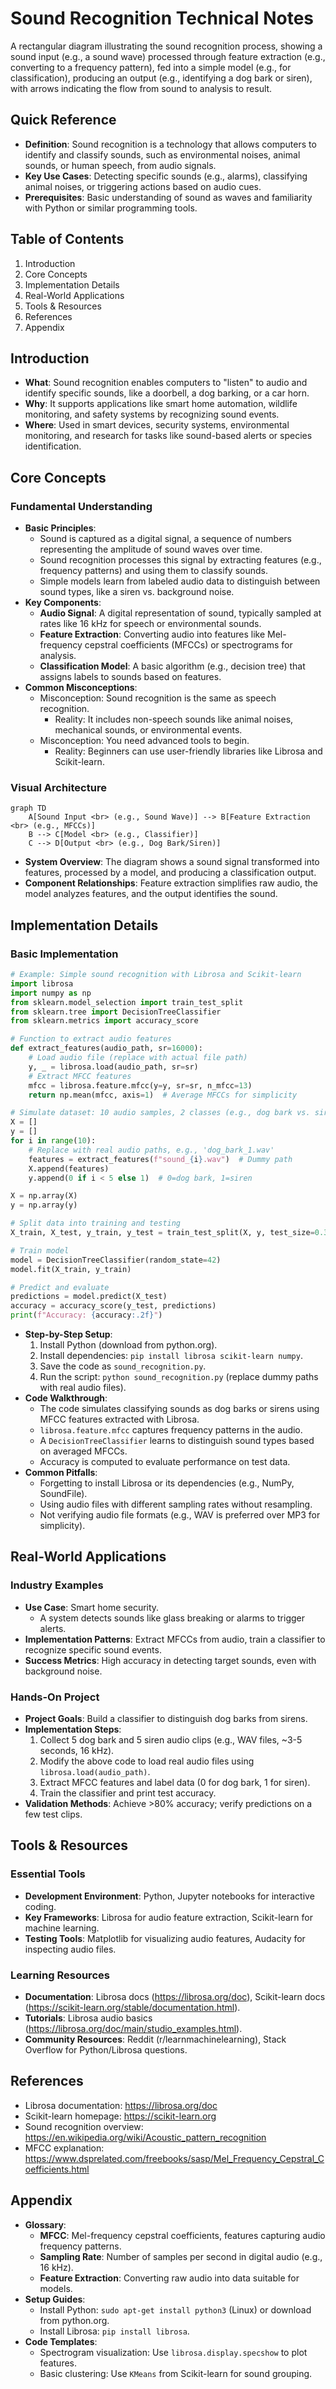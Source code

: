 # Sound Recognition Technical Notes
A rectangular diagram illustrating the sound recognition process, showing a sound input (e.g., a sound wave) processed through feature extraction (e.g., converting to a frequency pattern), fed into a simple model (e.g., for classification), producing an output (e.g., identifying a dog bark or siren), with arrows indicating the flow from sound to analysis to result.

## Quick Reference
- **Definition**: Sound recognition is a technology that allows computers to identify and classify sounds, such as environmental noises, animal sounds, or human speech, from audio signals.
- **Key Use Cases**: Detecting specific sounds (e.g., alarms), classifying animal noises, or triggering actions based on audio cues.
- **Prerequisites**: Basic understanding of sound as waves and familiarity with Python or similar programming tools.

## Table of Contents
1. Introduction
2. Core Concepts
3. Implementation Details
4. Real-World Applications
5. Tools & Resources
6. References
7. Appendix

## Introduction
- **What**: Sound recognition enables computers to "listen" to audio and identify specific sounds, like a doorbell, a dog barking, or a car horn.
- **Why**: It supports applications like smart home automation, wildlife monitoring, and safety systems by recognizing sound events.
- **Where**: Used in smart devices, security systems, environmental monitoring, and research for tasks like sound-based alerts or species identification.

## Core Concepts
### Fundamental Understanding
- **Basic Principles**:
  - Sound is captured as a digital signal, a sequence of numbers representing the amplitude of sound waves over time.
  - Sound recognition processes this signal by extracting features (e.g., frequency patterns) and using them to classify sounds.
  - Simple models learn from labeled audio data to distinguish between sound types, like a siren vs. background noise.
- **Key Components**:
  - **Audio Signal**: A digital representation of sound, typically sampled at rates like 16 kHz for speech or environmental sounds.
  - **Feature Extraction**: Converting audio into features like Mel-frequency cepstral coefficients (MFCCs) or spectrograms for analysis.
  - **Classification Model**: A basic algorithm (e.g., decision tree) that assigns labels to sounds based on features.
- **Common Misconceptions**:
  - Misconception: Sound recognition is the same as speech recognition.
    - Reality: It includes non-speech sounds like animal noises, mechanical sounds, or environmental events.
  - Misconception: You need advanced tools to begin.
    - Reality: Beginners can use user-friendly libraries like Librosa and Scikit-learn.

### Visual Architecture
```mermaid
graph TD
    A[Sound Input <br> (e.g., Sound Wave)] --> B[Feature Extraction <br> (e.g., MFCCs)]
    B --> C[Model <br> (e.g., Classifier)]
    C --> D[Output <br> (e.g., Dog Bark/Siren)]
```
- **System Overview**: The diagram shows a sound signal transformed into features, processed by a model, and producing a classification output.
- **Component Relationships**: Feature extraction simplifies raw audio, the model analyzes features, and the output identifies the sound.

## Implementation Details
### Basic Implementation
```python
# Example: Simple sound recognition with Librosa and Scikit-learn
import librosa
import numpy as np
from sklearn.model_selection import train_test_split
from sklearn.tree import DecisionTreeClassifier
from sklearn.metrics import accuracy_score

# Function to extract audio features
def extract_features(audio_path, sr=16000):
    # Load audio file (replace with actual file path)
    y, _ = librosa.load(audio_path, sr=sr)
    # Extract MFCC features
    mfcc = librosa.feature.mfcc(y=y, sr=sr, n_mfcc=13)
    return np.mean(mfcc, axis=1)  # Average MFCCs for simplicity

# Simulate dataset: 10 audio samples, 2 classes (e.g., dog bark vs. siren)
X = []
y = []
for i in range(10):
    # Replace with real audio paths, e.g., 'dog_bark_1.wav'
    features = extract_features(f"sound_{i}.wav")  # Dummy path
    X.append(features)
    y.append(0 if i < 5 else 1)  # 0=dog bark, 1=siren

X = np.array(X)
y = np.array(y)

# Split data into training and testing
X_train, X_test, y_train, y_test = train_test_split(X, y, test_size=0.3, random_state=42)

# Train model
model = DecisionTreeClassifier(random_state=42)
model.fit(X_train, y_train)

# Predict and evaluate
predictions = model.predict(X_test)
accuracy = accuracy_score(y_test, predictions)
print(f"Accuracy: {accuracy:.2f}")
```
- **Step-by-Step Setup**:
  1. Install Python (download from python.org).
  2. Install dependencies: `pip install librosa scikit-learn numpy`.
  3. Save the code as `sound_recognition.py`.
  4. Run the script: `python sound_recognition.py` (replace dummy paths with real audio files).
- **Code Walkthrough**:
  - The code simulates classifying sounds as dog barks or sirens using MFCC features extracted with Librosa.
  - `librosa.feature.mfcc` captures frequency patterns in the audio.
  - A `DecisionTreeClassifier` learns to distinguish sound types based on averaged MFCCs.
  - Accuracy is computed to evaluate performance on test data.
- **Common Pitfalls**:
  - Forgetting to install Librosa or its dependencies (e.g., NumPy, SoundFile).
  - Using audio files with different sampling rates without resampling.
  - Not verifying audio file formats (e.g., WAV is preferred over MP3 for simplicity).

## Real-World Applications
### Industry Examples
- **Use Case**: Smart home security.
  - A system detects sounds like glass breaking or alarms to trigger alerts.
- **Implementation Patterns**: Extract MFCCs from audio, train a classifier to recognize specific sound events.
- **Success Metrics**: High accuracy in detecting target sounds, even with background noise.

### Hands-On Project
- **Project Goals**: Build a classifier to distinguish dog barks from sirens.
- **Implementation Steps**:
  1. Collect 5 dog bark and 5 siren audio clips (e.g., WAV files, ~3-5 seconds, 16 kHz).
  2. Modify the above code to load real audio files using `librosa.load(audio_path)`.
  3. Extract MFCC features and label data (0 for dog bark, 1 for siren).
  4. Train the classifier and print test accuracy.
- **Validation Methods**: Achieve >80% accuracy; verify predictions on a few test clips.

## Tools & Resources
### Essential Tools
- **Development Environment**: Python, Jupyter notebooks for interactive coding.
- **Key Frameworks**: Librosa for audio feature extraction, Scikit-learn for machine learning.
- **Testing Tools**: Matplotlib for visualizing audio features, Audacity for inspecting audio files.

### Learning Resources
- **Documentation**: Librosa docs (https://librosa.org/doc), Scikit-learn docs (https://scikit-learn.org/stable/documentation.html).
- **Tutorials**: Librosa audio basics (https://librosa.org/doc/main/studio_examples.html).
- **Community Resources**: Reddit (r/learnmachinelearning), Stack Overflow for Python/Librosa questions.

## References
- Librosa documentation: https://librosa.org/doc
- Scikit-learn homepage: https://scikit-learn.org
- Sound recognition overview: https://en.wikipedia.org/wiki/Acoustic_pattern_recognition
- MFCC explanation: https://www.dsprelated.com/freebooks/sasp/Mel_Frequency_Cepstral_Coefficients.html

## Appendix
- **Glossary**:
  - **MFCC**: Mel-frequency cepstral coefficients, features capturing audio frequency patterns.
  - **Sampling Rate**: Number of samples per second in digital audio (e.g., 16 kHz).
  - **Feature Extraction**: Converting raw audio into data suitable for models.
- **Setup Guides**:
  - Install Python: `sudo apt-get install python3` (Linux) or download from python.org.
  - Install Librosa: `pip install librosa`.
- **Code Templates**:
  - Spectrogram visualization: Use `librosa.display.specshow` to plot features.
  - Basic clustering: Use `KMeans` from Scikit-learn for sound grouping.